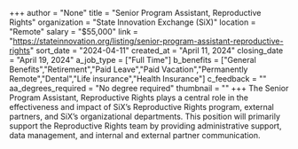 +++
author = "None"
title = "Senior Program Assistant, Reproductive Rights"
organization = "State Innovation Exchange (SiX)"
location = "Remote"
salary = "$55,000"
link = "https://stateinnovation.org/listing/senior-program-assistant-reproductive-rights"
sort_date = "2024-04-11"
created_at = "April 11, 2024"
closing_date = "April 19, 2024"
a_job_type = ["Full Time"]
b_benefits = ["General Benefits","Retirement","Paid Leave","Paid Vacation","Permanently Remote","Dental","Life insurance","Health Insurance"]
c_feedback = ""
aa_degrees_required = "No degree required"
thumbnail = ""
+++
The Senior Program Assistant, Reproductive Rights plays a central role in the effectiveness and impact of SiX’s Reproductive Rights program, external partners, and SiX’s organizational departments.  This position will primarily support the Reproductive Rights team by providing administrative support, data management, and internal and external partner communication. 